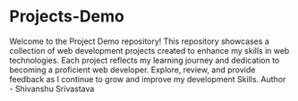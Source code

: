 # Projects-Demo
Welcome to the Project Demo repository! This repository showcases a collection of web development projects created to enhance my skills in web technologies. Each project reflects my learning journey and dedication to becoming a proficient web developer. Explore, review, and provide feedback as I continue to grow and improve my development Skills.
Author - Shivanshu Srivastava 
